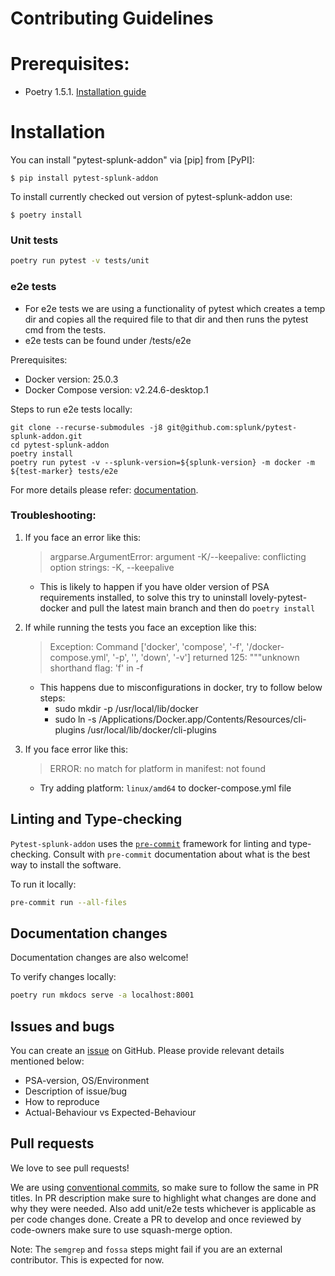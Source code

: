 # Contributing Guidelines


# Prerequisites:

- Poetry 1.5.1. [Installation guide](https://python-poetry.org/docs/#installing-with-the-official-installer)

# Installation

You can install "pytest-splunk-addon" via [pip] from [PyPI]:

```
$ pip install pytest-splunk-addon
```

To install currently checked out version of pytest-splunk-addon use:
```
$ poetry install
```


### Unit tests

```bash
poetry run pytest -v tests/unit
```

### e2e tests

- For e2e tests we are using a functionality of pytest which creates a temp dir and copies all the required file to that dir and then runs the pytest cmd from the tests.
- e2e tests can be found under /tests/e2e

Prerequisites:

- Docker version: 25.0.3
- Docker Compose version: v2.24.6-desktop.1

Steps to run e2e tests locally:

```
git clone --recurse-submodules -j8 git@github.com:splunk/pytest-splunk-addon.git
cd pytest-splunk-addon 
poetry install 
poetry run pytest -v --splunk-version=${splunk-version} -m docker -m ${test-marker} tests/e2e
```

For more details please refer: [documentation](https://splunk.github.io/pytest-splunk-addon).

### Troubleshooting:

1. If you face an error like this:

    > argparse.ArgumentError: argument -K/--keepalive: conflicting option strings: -K, --keepalive
   
    - This is likely to happen if you have older version of PSA requirements installed, to solve this try to uninstall lovely-pytest-docker and pull the latest main branch and then do `poetry install`

2. If while running the tests you face an exception like this:

    > Exception: Command ['docker', 'compose', '-f', '<path>/docker-compose.yml', '-p', '<projectname>', 'down', '-v'] returned 125: """unknown shorthand flag: 'f' in -f
   
    - This happens due to misconfigurations in docker, try to follow below steps:
       - sudo mkdir -p /usr/local/lib/docker
        - sudo ln -s /Applications/Docker.app/Contents/Resources/cli-plugins /usr/local/lib/docker/cli-plugins

3. If you face error like this:

    > ERROR: no match for platform in manifest: not found
   
    - Try adding platform: `linux/amd64` to docker-compose.yml file


## Linting and Type-checking

`Pytest-splunk-addon` uses the [`pre-commit`](https://pre-commit.com) framework for linting and type-checking.
Consult with `pre-commit` documentation about what is the best way to install the software.

To run it locally:

```bash
pre-commit run --all-files
```

## Documentation changes

Documentation changes are also welcome!

To verify changes locally:

```bash
poetry run mkdocs serve -a localhost:8001
```

## Issues and bugs

You can create an [issue](https://github.com/splunk/pytest-splunk-addon/issues) on GitHub.
Please provide relevant details mentioned below:
- PSA-version, OS/Environment
- Description of issue/bug
- How to reproduce
- Actual-Behaviour vs Expected-Behaviour

## Pull requests

We love to see pull requests!

We are using [conventional commits](https://www.conventionalcommits.org/en/v1.0.0/), so make sure to follow the same in PR titles.
In PR description make sure to highlight what changes are done and why they were needed.
Also add unit/e2e tests whichever is applicable as per code changes done.
Create a PR to develop and once reviewed by code-owners make sure to use squash-merge option.

Note: The `semgrep` and `fossa` steps might fail if you are an external contributor. This is expected for now.
